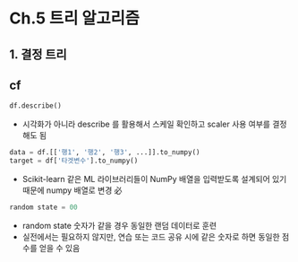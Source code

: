 # Ch.5 트리 알고리즘
## 1. 결정 트리
## cf
```python
df.describe()
```
- 시각화가 아니라 describe 를 활용해서 스케일 확인하고 scaler 사용 여부를 결정해도 됨

```python
data = df.[['행1', '행2', '행3', ...]].to_numpy()
target = df['타겟변수'].to_numpy()
```
- Scikit-learn 같은 ML 라이브러리들이 NumPy 배열을 입력받도록 설계되어 있기 때문에 numpy 배열로 변경 必
```python
random state = 00
```
- random state 숫자가 같을 경우 동일한 랜덤 데이터로 훈련
- 실전에서는 필요하지 않지만, 연습 또는 코드 공유 시에 같은 숫자로 하면 동일한 점수를 얻을 수 있음